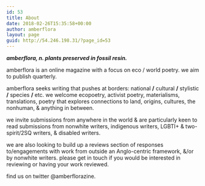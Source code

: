 ```yaml
---
id: 53
title: About
date: 2018-02-26T15:35:58+00:00
author: amberflora
layout: page
guid: http://54.246.198.31/?page_id=53
---
```

_**amberflora, n. plants preserved in fossil resin.**_

amberflora is an online magazine with a focus on eco / world poetry. we aim to publish quarterly.

amberflora seeks writing that pushes at borders: national **/** cultural **/** stylistic **/** species **/** etc. we welcome ecopoetry, activist poetry, materialisms, translations, poetry that explores connections to land, origins, cultures, the nonhuman, & anything in between.

we invite submissions from anywhere in the world & are particularly keen to read submissions from nonwhite writers, indigenous writers, LGBTI+ & two-spirit/2SQ writers, & disabled writers.

we are also looking to build up a reviews section of responses to/engagements with work from outside an Anglo-centric framework, &/or by nonwhite writers. please get in touch if you would be interested in reviewing or having your work reviewed.

find us on twitter @amberflorazine.